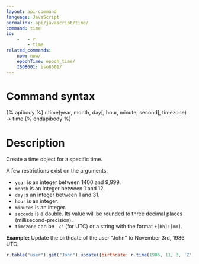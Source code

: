 ```yaml
---
layout: api-command
language: JavaScript
permalink: api/javascript/time/
command: time
io:
    -   - r
        - time
related_commands:
    now: now/
    epochTime: epoch_time/
    ISO8601: iso8601/
---
```


# Command syntax #

{% apibody %}
r.time(year, month, day[, hour, minute, second], timezone)
    &rarr; time
{% endapibody %}

# Description #

Create a time object for a specific time.

A few restrictions exist on the arguments:

- `year` is an integer between 1400 and 9,999.
- `month` is an integer between 1 and 12.
- `day` is an integer between 1 and 31.
- `hour` is an integer.
- `minutes` is an integer.
- `seconds` is a double. Its value will be rounded to three decimal places
(millisecond-precision).
- `timezone` can be `'Z'` (for UTC) or a string with the format `±[hh]:[mm]`.


__Example:__ Update the birthdate of the user "John" to November 3rd, 1986 UTC.

```js
r.table("user").get("John").update({birthdate: r.time(1986, 11, 3, 'Z')}).run(conn, callback)
```
